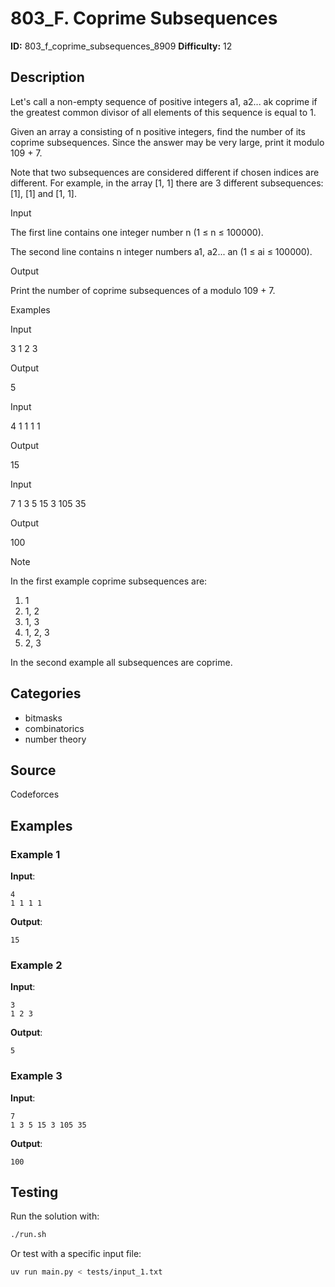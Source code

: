 # 803_F. Coprime Subsequences

**ID:** 803_f_coprime_subsequences_8909
**Difficulty:** 12

## Description

Let's call a non-empty sequence of positive integers a1, a2... ak coprime if the greatest common divisor of all elements of this sequence is equal to 1.

Given an array a consisting of n positive integers, find the number of its coprime subsequences. Since the answer may be very large, print it modulo 109 + 7.

Note that two subsequences are considered different if chosen indices are different. For example, in the array [1, 1] there are 3 different subsequences: [1], [1] and [1, 1].

Input

The first line contains one integer number n (1 ≤ n ≤ 100000).

The second line contains n integer numbers a1, a2... an (1 ≤ ai ≤ 100000).

Output

Print the number of coprime subsequences of a modulo 109 + 7.

Examples

Input

3
1 2 3


Output

5


Input

4
1 1 1 1


Output

15


Input

7
1 3 5 15 3 105 35


Output

100

Note

In the first example coprime subsequences are:

  1. 1
  2. 1, 2
  3. 1, 3
  4. 1, 2, 3
  5. 2, 3



In the second example all subsequences are coprime.

## Categories

- bitmasks
- combinatorics
- number theory

## Source

Codeforces

## Examples

### Example 1

**Input**:
```
4
1 1 1 1
```

**Output**:
```
15
```

### Example 2

**Input**:
```
3
1 2 3
```

**Output**:
```
5
```

### Example 3

**Input**:
```
7
1 3 5 15 3 105 35
```

**Output**:
```
100
```


## Testing

Run the solution with:

```bash
./run.sh
```

Or test with a specific input file:

```bash
uv run main.py < tests/input_1.txt
```
